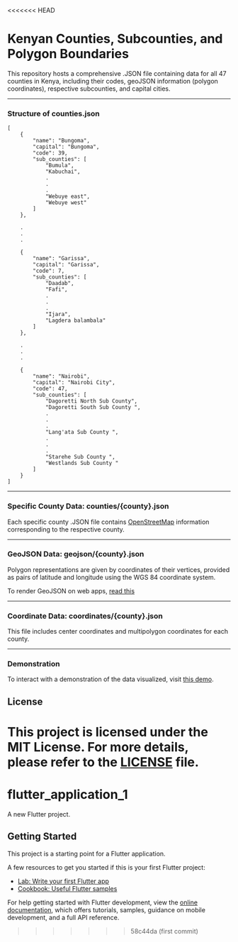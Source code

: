 <<<<<<< HEAD
# Kenyan Counties, Subcounties, and Polygon Boundaries

This repository hosts a comprehensive .JSON file containing data for all 47 counties in Kenya, including their codes, geoJSON information (polygon coordinates), respective subcounties, and capital cities.

---
### Structure of counties.json

```
[
    {
        "name": "Bungoma",
        "capital": "Bungoma",
        "code": 39,
        "sub_counties": [
            "Bumula",
            "Kabuchai",
            .
            .
            .
            "Webuye east",
            "Webuye west"
        ]
    },
    
    .
    .
    .

    {
        "name": "Garissa",
        "capital": "Garissa",
        "code": 7,
        "sub_counties": [
            "Daadab",
            "Fafi",
            .
            .
            .
            "Ijara",
            "Lagdera balambala"
        ]
    },

    .
    .
    .

    {
        "name": "Nairobi",
        "capital": "Nairobi City",
        "code": 47,
        "sub_counties": [
            "Dagoretti North Sub County",
            "Dagoretti South Sub County ",
            .
            .
            .
            "Lang'ata Sub County ",
            .
            .
            .
            "Starehe Sub County ",
            "Westlands Sub County "
        ]
    }
]
```
---

### Specific County Data: counties/{county}.json

Each specific county .JSON file contains [OpenStreetMap](https://www.openstreetmap.org/) information corresponding to the respective county.

---

### GeoJSON Data: geojson/{county}.json

Polygon representations are given by coordinates of their vertices, provided as pairs of latitude and longitude using the WGS 84 coordinate system.

To render GeoJSON on web apps, [read this](https://github.com/Mondieki/kenya-counties-subcounties/blob/master/DOCS/render.md)

---

### Coordinate Data: coordinates/{county}.json

This file includes center coordinates and multipolygon coordinates for each county.

---

### Demonstration

To interact with a demonstration of the data visualized, visit [this demo](https://mondieki.github.io/kenya-counties-demo/).

## License

This project is licensed under the MIT License. For more details, please refer to the [LICENSE](https://github.com/Mondieki/kenya-counties-subcounties/blob/master/LICENSE) file.
=======
# flutter_application_1

A new Flutter project.

## Getting Started

This project is a starting point for a Flutter application.

A few resources to get you started if this is your first Flutter project:

- [Lab: Write your first Flutter app](https://docs.flutter.dev/get-started/codelab)
- [Cookbook: Useful Flutter samples](https://docs.flutter.dev/cookbook)

For help getting started with Flutter development, view the
[online documentation](https://docs.flutter.dev/), which offers tutorials,
samples, guidance on mobile development, and a full API reference.
>>>>>>> 58c44da (first commit)
